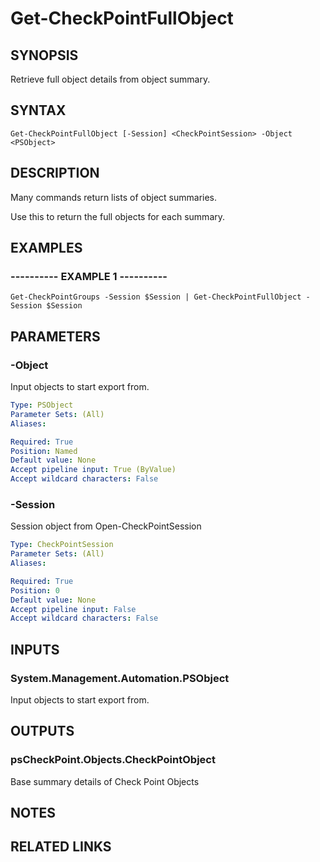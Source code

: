 # Get-CheckPointFullObject

## SYNOPSIS
Retrieve full object details from object summary.

## SYNTAX

```
Get-CheckPointFullObject [-Session] <CheckPointSession> -Object <PSObject>
```

## DESCRIPTION
Many commands return lists of object summaries.

Use this to return the full objects for each summary.

## EXAMPLES

### ----------  EXAMPLE 1  ----------
```
Get-CheckPointGroups -Session $Session | Get-CheckPointFullObject -Session $Session
```

## PARAMETERS

### -Object
Input objects to start export from.

```yaml
Type: PSObject
Parameter Sets: (All)
Aliases: 

Required: True
Position: Named
Default value: None
Accept pipeline input: True (ByValue)
Accept wildcard characters: False
```

### -Session
Session object from Open-CheckPointSession

```yaml
Type: CheckPointSession
Parameter Sets: (All)
Aliases: 

Required: True
Position: 0
Default value: None
Accept pipeline input: False
Accept wildcard characters: False
```

## INPUTS

### System.Management.Automation.PSObject
Input objects to start export from.

## OUTPUTS

### psCheckPoint.Objects.CheckPointObject
Base summary details of Check Point Objects

## NOTES

## RELATED LINKS

